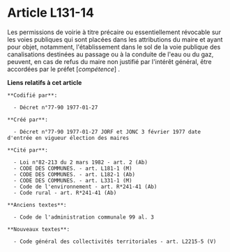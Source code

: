 # Article L131-14

Les permissions de voirie à titre précaire ou essentiellement révocable sur les voies publiques qui sont placées dans les
attributions du maire et ayant pour objet, notamment, l'établissement dans le sol de la voie publique des canalisations
destinées au passage ou à la conduite de l'eau ou du gaz, peuvent, en cas de refus du maire non justifié par l'intérêt
général, être accordées par le préfet [*compétence*] .

**Liens relatifs à cet article**

	**Codifié par**:

	  - Décret n°77-90 1977-01-27

	**Créé par**:

	  - Décret n°77-90 1977-01-27 JORF et JONC 3 février 1977 date d'entrée en vigueur élection des maires

	**Cité par**:

	  - Loi n°82-213 du 2 mars 1982 - art. 2 (Ab)
	  - CODE DES COMMUNES. - art. L181-1 (M)
	  - CODE DES COMMUNES. - art. L182-1 (Ab)
	  - CODE DES COMMUNES. - art. L331-1 (M)
	  - Code de l'environnement - art. R*241-41 (Ab)
	  - Code rural - art. R*241-41 (Ab)

	**Anciens textes**:

	  - Code de l'administration communale 99 al. 3

	**Nouveaux textes**:

	  - Code général des collectivités territoriales - art. L2215-5 (V)

